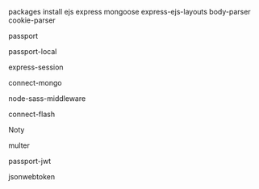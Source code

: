 packages install 
ejs
express
mongoose
express-ejs-layouts
body-parser
cookie-parser

passport

passport-local

express-session

connect-mongo

node-sass-middleware

connect-flash

Noty

multer
<!-- for api authrization -->
passport-jwt
<!-- generate an encrpyted token  -->
jsonwebtoken